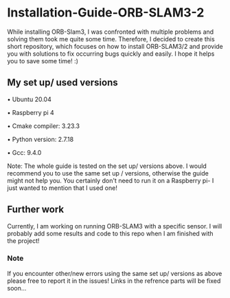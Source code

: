 # Installation-Guide-ORB-SLAM3-2
While installing ORB-Slam3, I was confronted with multiple problems and solving them took me quite some time. Therefore, I decided to create this short repository, which focuses on how to install ORB-SLAM3/2 and provide you with solutions to fix occurring bugs quickly and easily. I hope it helps you to save some time! :)

## My set up/ used versions

• Ubuntu 20.04 

• Raspberry pi 4

• Cmake compiler: 3.23.3

• Python version: 2.7.18

• Gcc: 9.4.0

Note: The whole guide is tested on the set up/ versions above. I would recommend you to use the same set up / versions, otherwise the guide might not help you. You certainly don't need to run it on a Raspberry pi- I just wanted to mention that I used one!

## Further work 

Currently, I am working on running ORB-SLAM3 with a specific sensor. I will probably add some results and code to this repo when I am finished with the project!

### Note

If you encounter other/new errors using the same set up/ versions as above please free to report it in the issues!
Links in the refrence parts will be fixed soon...
